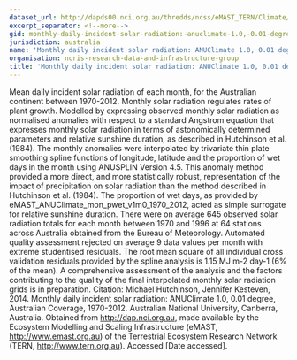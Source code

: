 ```yaml
---
dataset_url: http://dapds00.nci.org.au/thredds/ncss/eMAST_TERN/Climate/eMAST/ANUClimate/0_01deg/v1m0_aus/mon/land/rrad/e_01/1970_2012/eMAST_ANUClimate_mon_rrad_v1m0_1970_2012_agg.ncml/pointDataset.html
excerpt_separator: <!--more-->
gid: monthly-daily-incident-solar-radiation:-anuclimate-1.0,-0.01-degree,-australian-coverage,-1970-2012
jurisdiction: australia
name: 'Monthly daily incident solar radiation: ANUClimate 1.0, 0.01 degree, Australian Coverage, 1970-2012'
organisation: ncris-research-data-and-infrastructure-group
title: 'Monthly daily incident solar radiation: ANUClimate 1.0, 0.01 degree, Australian Coverage, 1970-2012'
---
```


Mean daily incident solar radiation of each month, for the Australian continent between 1970-2012. Monthly solar radiation regulates rates of plant growth. Modelled by expressing observed monthly solar radiation as normalised anomalies with respect to a standard Angstrom equation that expresses monthly solar radiation in terms of astonomically determined parameters and relative sunshine duration, as described in Hutchinson et al. (1984). The monthly anomalies were interpolated by trivariate thin plate smoothing spline functions of longitude, latitude and the proportion of wet days in the month using ANUSPLIN Version 4.5. This anomaly method provided a more direct, and more statistically robust, representation of the impact of precipitation on solar radiation than the method described in Hutchinson et al. (1984). The proportion of wet days, as provided by  eMAST_ANUClimate_mon_pwet_v1m0_1970_2012, acted as simple surrogate for relative sunshine duration. There were on average 645 observed solar radiation totals for each month between 1970 and 1996 at 64 stations across Australia obtained from the Bureau of Meteorology. Automated quality assessment rejected on average 9 data values per month with extreme studentised residuals. The root mean square of all individual cross validation residuals provided by the spline analysis is 1.15 MJ m-2 day-1 (6% of the mean). A comprehensive assessment of the analysis and the factors contributing to the quality of the final interpolated monthly solar radiation grids is in preparation.  Citation: Michael Hutchinson, Jennifer Kesteven, 2014. Monthly daily incident solar radiation: ANUClimate 1.0, 0.01 degree, Australian Coverage, 1970-2012. Australian National University, Canberra, Australia. Obtained from http://dap.nci.org.au, made available by the Ecosystem Modelling and Scaling Infrastructure (eMAST, http://www.emast.org.au) of the Terrestrial Ecosystem Research Network (TERN, http://www.tern.org.au). Accessed [Date accessed].